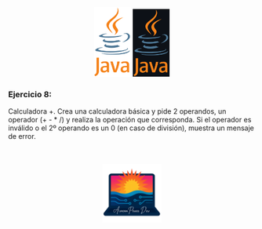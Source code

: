 <p align="center">
  <img src="https://raw.githubusercontent.com/APoves/Java/main/claro.png#gh-light-mode-only" alt="Logo modo claro" width="75">
  <img src="https://raw.githubusercontent.com/APoves/Java/main/oscuro.png#gh-dark-mode-only" alt="Logo modo oscuro" width="75">
</p>


### Ejercicio 8:
Calculadora +.
Crea una calculadora básica y pide 2 operandos, un operador (+ - * /) y realiza la operación que corresponda.
Si el operador es inválido o el 2º operando es un 0 (en caso de división), muestra un mensaje de error.
<br>
<br>
<br>

<p align="center">
<img src="https://github.com/APoves/APoves/blob/main/logo.png" alt="Mi Logo" width="120"/>
</p>
